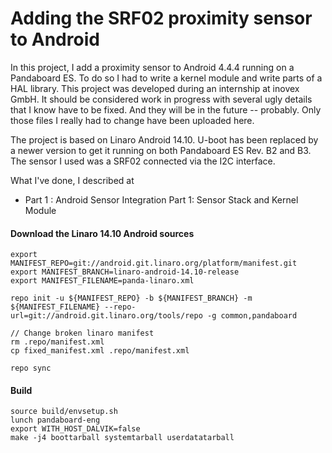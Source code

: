 # Adding the SRF02 proximity sensor to Android 

In this project, I add a proximity sensor to Android 4.4.4 running on a Pandaboard ES. To do so I had to write a kernel module and write parts of a HAL library. 
This project was developed during an internship at inovex GmbH. It should be considered work in progress with several ugly details that I know have to be fixed. And they will be in the future -- probably. 
Only those files I really had to change have been uploaded here. 

The project is based on Linaro Android 14.10. U-boot has been replaced by a newer version to get it running on both Pandaboard ES Rev. B2 and B3. 
The sensor I used was a SRF02 connected via the I2C interface.

What I've done, I described at 
- Part 1 : Android Sensor Integration Part 1: Sensor Stack and Kernel Module






#### Download the Linaro 14.10 Android sources
``` 
export MANIFEST_REPO=git://android.git.linaro.org/platform/manifest.git
export MANIFEST_BRANCH=linaro-android-14.10-release
export MANIFEST_FILENAME=panda-linaro.xml

repo init -u ${MANIFEST_REPO} -b ${MANIFEST_BRANCH} -m ${MANIFEST_FILENAME} --repo-url=git://android.git.linaro.org/tools/repo -g common,pandaboard

// Change broken linaro manifest
rm .repo/manifest.xml
cp fixed_manifest.xml .repo/manifest.xml

repo sync
```

#### Build
```
source build/envsetup.sh
lunch pandaboard-eng
export WITH_HOST_DALVIK=false
make -j4 boottarball systemtarball userdatatarball
```
